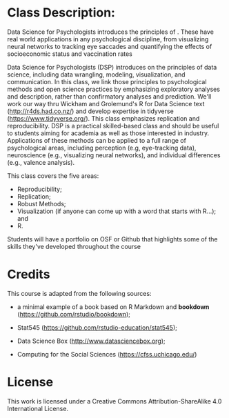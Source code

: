 


# Class Description:
Data Science for Psychologists introduces the principles of . These have real world applications in any psychological discipline, from visualizing neural networks to tracking eye saccades and quantifying the effects of socioeconomic status and vaccination rates

Data Science for Psychologists (DSP) introduces on the principles of data science, including data wrangling, modeling, visualization, and communication. In this class, we link those principles to psychological methods and open science practices by emphasizing exploratory analyses and description, rather than confirmatory analyses and prediction. We'll work our way thru Wickham and Grolemund's R for Data Science text (http://r4ds.had.co.nz/) and develop expertise in tidyverse (https://www.tidyverse.org/). This class emphasizes replication and reproducibility. DSP is a practical skilled-based class and should be useful to students aiming for academia as well as those interested in industry. Applications of these methods can be applied to a full range of psychological areas, including perception (e.g, eye-tracking data), neuroscience (e.g., visualizing neural networks), and individual differences (e.g., valence analysis).

This class covers the five areas:
+ Reproducibility;
+ Replication;
+ Robust Methods;
+ Visualization (if anyone can come up with a word that starts with R...); and
+ R.

Students will have a portfolio on OSF or Github that highlights some of the skills they've developed throughout the course




# Credits
This course is adapted from the following sources: 

+ a minimal example of a book based on R Markdown and **bookdown** (https://github.com/rstudio/bookdown);

+ Stat545 (https://github.com/rstudio-education/stat545);

+ Data Science Box (http://www.datasciencebox.org);

+ Computing for the Social Sciences (https://cfss.uchicago.edu/)


# License

This work is licensed under a Creative Commons Attribution-ShareAlike 4.0 International License.
